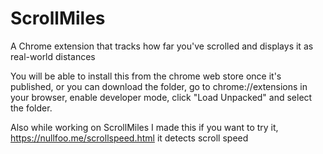 # ScrollMiles
 A Chrome extension that tracks how far you've scrolled and displays it as real-world distances

You will be able to install this from the chrome web store once it's published, or you can download the folder, go to chrome://extensions in your browser, enable developer mode, click "Load Unpacked" and select the folder.

Also while working on ScrollMiles I made this if you want to try it, https://nullfoo.me/scrollspeed.html it detects scroll speed

